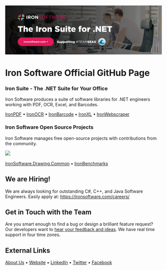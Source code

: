 [![Iron Software GitHub Readme Banner](https://raw.githubusercontent.com/iron-software/.github/main/assets/ironsoftware_banner.png)](https://ironsoftware.com/)

# Iron Software Official GitHub Page

### Iron Suite - The .NET Suite for Your Office

Iron Software produces a suite of software libraries for .NET engineers working with PDF, OCR, Excel, and Barcodes.

[IronPDF](https://ironpdf.com/) • [IronOCR](https://ironsoftware.com/csharp/ocr/) • [IronBarcode](https://ironsoftware.com/csharp/barcode/) • [IronXL](https://ironsoftware.com/csharp/excel/) • [IronWebscraper](https://ironsoftware.com/csharp/webscraper/)

### Iron Software Open Source Projects

Iron Software manages free open-source projects with contributions from the community.

<img src="https://img.shields.io/badge/%E2%80%8EOpen%20Source-%20%E2%9C%93-107C10?logo=opensourceinitiative&style=flat-square">

[IronSoftware.Drawing.Common](https://github.com/iron-software/IronSoftware.Drawing.Common) • [IronBenchmarks](https://github.com/iron-software/IronBenchmarks)

## We are Hiring!
We are always looking for outstanding C#, C++, and Java Software Engineers. Easily apply at: https://ironsoftware.com/careers/

## Get in Touch with the Team
Are you smart enough to find a bug or design a brilliant feature request? Our developers want to [hear your feedback and ideas](https://ironsoftware.com/contact-us/#helpscout-support).
We have real time support in four time zones.

## External Links
[About Us](https://ironsoftware.com/about-us/) • [Website](https://ironsoftware.com/) • [LinkedIn](https://www.linkedin.com/company/ironsoftware/) • [Twitter](https://twitter.com/ironsoftwaredev) • [Facebook](https://www.facebook.com/teamironsoftware/)
